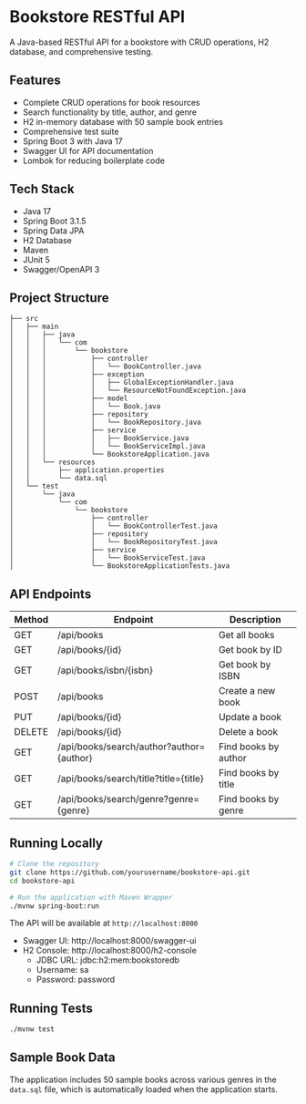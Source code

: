 # Bookstore RESTful API

A Java-based RESTful API for a bookstore with CRUD operations, H2 database, and comprehensive testing.

## Features

- Complete CRUD operations for book resources
- Search functionality by title, author, and genre
- H2 in-memory database with 50 sample book entries
- Comprehensive test suite
- Spring Boot 3 with Java 17
- Swagger UI for API documentation
- Lombok for reducing boilerplate code

## Tech Stack

- Java 17
- Spring Boot 3.1.5
- Spring Data JPA
- H2 Database
- Maven
- JUnit 5
- Swagger/OpenAPI 3

## Project Structure

```
├── src
│   ├── main
│   │   ├── java
│   │   │   └── com
│   │   │       └── bookstore
│   │   │           ├── controller
│   │   │           │   └── BookController.java
│   │   │           ├── exception
│   │   │           │   ├── GlobalExceptionHandler.java
│   │   │           │   └── ResourceNotFoundException.java
│   │   │           ├── model
│   │   │           │   └── Book.java
│   │   │           ├── repository
│   │   │           │   └── BookRepository.java
│   │   │           ├── service
│   │   │           │   ├── BookService.java
│   │   │           │   └── BookServiceImpl.java
│   │   │           └── BookstoreApplication.java
│   │   └── resources
│   │       ├── application.properties
│   │       └── data.sql
│   └── test
│       └── java
│           └── com
│               └── bookstore
│                   ├── controller
│                   │   └── BookControllerTest.java
│                   ├── repository
│                   │   └── BookRepositoryTest.java
│                   ├── service
│                   │   └── BookServiceTest.java
│                   └── BookstoreApplicationTests.java
```

## API Endpoints

| Method | Endpoint | Description |
|--------|----------|-------------|
| GET    | /api/books | Get all books |
| GET    | /api/books/{id} | Get book by ID |
| GET    | /api/books/isbn/{isbn} | Get book by ISBN |
| POST   | /api/books | Create a new book |
| PUT    | /api/books/{id} | Update a book |
| DELETE | /api/books/{id} | Delete a book |
| GET    | /api/books/search/author?author={author} | Find books by author |
| GET    | /api/books/search/title?title={title} | Find books by title |
| GET    | /api/books/search/genre?genre={genre} | Find books by genre |

## Running Locally

```bash
# Clone the repository
git clone https://github.com/yourusername/bookstore-api.git
cd bookstore-api

# Run the application with Maven Wrapper
./mvnw spring-boot:run
```

The API will be available at `http://localhost:8000`

- Swagger UI: http://localhost:8000/swagger-ui
- H2 Console: http://localhost:8000/h2-console
  - JDBC URL: jdbc:h2:mem:bookstoredb
  - Username: sa
  - Password: password

## Running Tests

```bash
./mvnw test
```

## Sample Book Data

The application includes 50 sample books across various genres in the `data.sql` file, which is automatically loaded when the application starts.